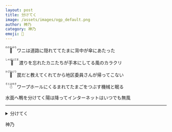 ```yaml
---
layout: post
title: 分けてく
image: /assets/images/ogp_default.png
author: 神乃
category: 神乃
emoji: 🦀
---
```


<div class="tanka-area"><div class="tanka">
<p><ruby>🌆<rp>（</rp><rt>わかれみち</rt><rp>）</rp></ruby> ワニは道路に隠れててたまに背中が傘にあたった</p>
<p><ruby>🫧<rp>（</rp><rt>しゃぼんだま</rt><rp>）</rp></ruby> 渡りを忘れたカニたちが手本にしてる風のカラクリ</p>
<p><ruby>🐓<rp>（</rp><rt>かざみどり</rt><rp>）</rp></ruby> 罠だと教えてくれてから地区委員さんが帰ってこない</p>
<p><ruby>☃<rp>（</rp><rt>そとはゆき</rt><rp>）</rp></ruby> ワープホールにくるまれてたまごをつぶす機械と眠る</p>
<p>水面へ鴨を分けてく陽は降ってインターネットはいつでも無風</p></div></div>

---

<details><summary>分けてく</summary>
<ruby>🌆<rp>（</rp><rt>わかれみち</rt><rp>）</rp></ruby> ワニは道路に隠れててたまに背中が傘にあたった<br /><ruby>🫧<rp>（</rp><rt>しゃぼんだま</rt><rp>）</rp></ruby> 渡りを忘れたカニたちが手本にしてる風のカラクリ<br /><ruby>🐓<rp>（</rp><rt>かざみどり</rt><rp>）</rp></ruby> 罠だと教えてくれてから地区委員さんが帰ってこない<br /><ruby>☃<rp>（</rp><rt>そとはゆき</rt><rp>）</rp></ruby> ワープホールにくるまれてたまごをつぶす機械と眠る<br />水面へ鴨を分けてく陽は降ってインターネットはいつでも無風<br />
</details>

神乃

